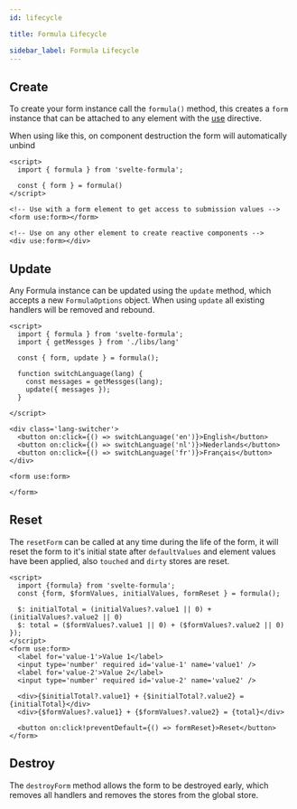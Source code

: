 ```yaml
---
id: lifecycle

title: Formula Lifecycle

sidebar_label: Formula Lifecycle
---
```


## Create

To create your form instance call the `formula()` method, this creates a `form` instance that can be attached to any
element with the [use](https://svelte.dev/docs#use_action) directive.

When using like this, on component destruction the form will automatically unbind

```svelte
<script>
  import { formula } from 'svelte-formula';

  const { form } = formula()
</script>

<!-- Use with a form element to get access to submission values -->
<form use:form></form>

<!-- Use on any other element to create reactive components -->
<div use:form></div>
```

## Update

Any Formula instance can be updated using the `update` method, which accepts a new `FormulaOptions` object. When
using `update` all existing handlers will be removed and rebound.

```svelte
<script>
  import { formula } from 'svelte-formula';
  import { getMessges } from './libs/lang'

  const { form, update } = formula();

  function switchLanguage(lang) {
    const messages = getMessges(lang);
    update({ messages });
  }

</script>

<div class='lang-switcher'>
  <button on:click={() => switchLanguage('en')}>English</button>
  <button on:click={() => switchLanguage('nl')}>Nederlands</button>
  <button on:click={() => switchLanguage('fr')}>Français</button>
</div>

<form use:form>

</form>
```

## Reset

The `resetForm` can be called at any time during the life of the form, it will reset the form to it's initial state after
`defaultValues` and element values have been applied, also `touched` and `dirty` stores are reset.

```svelte
<script>
  import {formula} from 'svelte-formula';
  const {form, $formValues, initialValues, formReset } = formula();

  $: initialTotal = (initialValues?.value1 || 0) + (initialValues?.value2 || 0)
  $: total = ($formValues?.value1 || 0) + ($formValues?.value2 || 0)
});
</script>
<form use:form>
  <label for='value-1'>Value 1</label>
  <input type='number' required id='value-1' name='value1' />
  <label for='value-2'>Value 2</label>
  <input type='number' required id='value-2' name='value2' />

  <div>{$initialTotal?.value1} + {$initialTotal?.value2} = {initialTotal}</div>
  <div>{$formValues?.value1} + {$formValues?.value2} = {total}</div>

  <button on:click!preventDefault={() => formReset}>Reset</button>
</form>
```

## Destroy

The `destroyForm` method allows the form to be destroyed early, which removes all handlers and removes the stores from the
global store.
